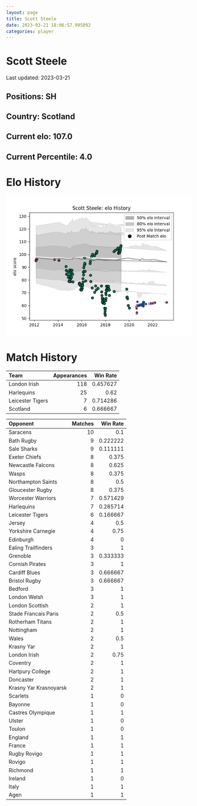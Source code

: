 ```yaml
---  
layout: page  
title: Scott Steele  
date: 2023-03-21 18:06:57.995092  
categories: player  
---
```

# Scott Steele


Last updated: 2023-03-21
## Positions: SH

## Country: Scotland

## Current elo: 107.0

## Current Percentile: 4.0

# Elo History


![elo history](history_ScottSteele.png)
# Match History


| Team             |   Appearances |   Win Rate |
|:-----------------|--------------:|-----------:|
| London Irish     |           118 |   0.457627 |
| Harlequins       |            25 |   0.62     |
| Leicester Tigers |             7 |   0.714286 |
| Scotland         |             6 |   0.666667 |

| Opponent               |   Matches |   Win Rate |
|:-----------------------|----------:|-----------:|
| Saracens               |        10 |   0.1      |
| Bath Rugby             |         9 |   0.222222 |
| Sale Sharks            |         9 |   0.111111 |
| Exeter Chiefs          |         8 |   0.375    |
| Newcastle Falcons      |         8 |   0.625    |
| Wasps                  |         8 |   0.375    |
| Northampton Saints     |         8 |   0.5      |
| Gloucester Rugby       |         8 |   0.375    |
| Worcester Warriors     |         7 |   0.571429 |
| Harlequins             |         7 |   0.285714 |
| Leicester Tigers       |         6 |   0.166667 |
| Jersey                 |         4 |   0.5      |
| Yorkshire Carnegie     |         4 |   0.75     |
| Edinburgh              |         4 |   0        |
| Ealing Trailfinders    |         3 |   1        |
| Grenoble               |         3 |   0.333333 |
| Cornish Pirates        |         3 |   1        |
| Cardiff Blues          |         3 |   0.666667 |
| Bristol Rugby          |         3 |   0.666667 |
| Bedford                |         3 |   1        |
| London Welsh           |         3 |   1        |
| London Scottish        |         2 |   1        |
| Stade Francais Paris   |         2 |   0.5      |
| Rotherham Titans       |         2 |   1        |
| Nottingham             |         2 |   1        |
| Wales                  |         2 |   0.5      |
| Krasny Yar             |         2 |   1        |
| London Irish           |         2 |   0.75     |
| Coventry               |         2 |   1        |
| Hartpury College       |         2 |   1        |
| Doncaster              |         2 |   1        |
| Krasny Yar Krasnoyarsk |         2 |   1        |
| Scarlets               |         1 |   0        |
| Bayonne                |         1 |   0        |
| Castres Olympique      |         1 |   1        |
| Ulster                 |         1 |   0        |
| Toulon                 |         1 |   0        |
| England                |         1 |   1        |
| France                 |         1 |   1        |
| Rugby Rovigo           |         1 |   1        |
| Rovigo                 |         1 |   1        |
| Richmond               |         1 |   1        |
| Ireland                |         1 |   0        |
| Italy                  |         1 |   1        |
| Agen                   |         1 |   1        |